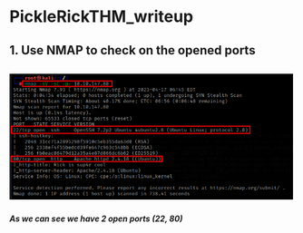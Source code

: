 # PickleRickTHM_writeup

<h2> 1. Use NMAP to check on the opened ports <h2>
<img src=https://github.com/pl4gu33/PickleRickTHM_writeup/blob/main/img/1.png width="500" title="1"></img>
<h5> As we can see we have 2 open ports (22, 80) </h5>
 
